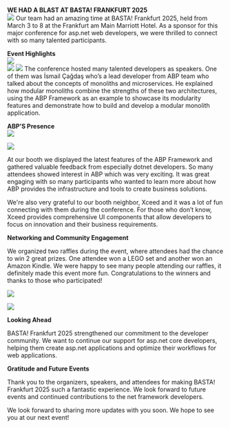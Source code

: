 **WE HAD A BLAST AT BASTA\! FRANKFURT 2025**  
![](/20250304_122158.webp)
Our team had an amazing time at BASTA\! Frankfurt 2025, held from March 3 to 8 at the Frankfurt am Main Marriott Hotel. As a sponsor for this major conference for asp.net web developers, we were thrilled to connect with so many talented participants.

**Event Highlights**  
![](/Screenshot_2025-03-04_at_13.47.28.webp)  
![](/20250304_153010.webp)
![](/20250304_153413.webp)
The conference hosted many talented developers as speakers. One of them was İsmail Çağdaş who’s a lead developer from ABP team who talked about the concepts of monoliths and microservices. He explained how modular monoliths combine the strengths of these two architectures, using the ABP Framework as an example to showcase its modularity features and demonstrate how to build and develop a modular monolith application. 

**ABP’S Presence**  
![](/IMG_4732-2000px.webp)

![](/IMG_4770-2000px.webp)

At our booth we displayed the latest features of the ABP Framework and gathered valuable feedback from especially dotnet developers. So many attendees showed interest in ABP which was very exciting. It was great engaging with so many participants who wanted to learn more about how ABP provides the infrastructure and tools to create business solutions.

We're also very grateful to our booth neighbor, Xceed and it was a lot of fun connecting with them during the conference. For those who don’t know, Xceed provides comprehensive UI components that allow developers to focus on innovation and their business requirements.

**Networking and Community Engagement**

We organized two raffles during the event, where attendees had the chance to win 2 great prizes. One attendee won a LEGO set and another won an Amazon Kindle. We were happy to see many people attending our raffles, it definitely made this event more fun. Congratulations to the winners and thanks to those who participated\!

![](/IMG_4915-2000px.webp)

![](/20250305_151043.webp)

**Looking Ahead**

BASTA\! Frankfurt 2025 strengthened our commitment to the developer community. We want to continue our support for asp.net core developers, helping them create asp.net applications and optimize their workflows for web applications.

**Gratitude and Future Events**

Thank you to the organizers, speakers, and attendees for making BASTA\! Frankfurt 2025 such a fantastic experience. We look forward to future events and continued contributions to the net framework developers. 

We look forward to sharing more updates with you soon. We hope to see you at our next event\!